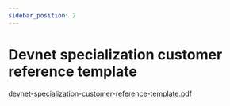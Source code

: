 ```yaml
---
sidebar_position: 2
---
```


# Devnet specialization customer reference template

<a id="raw-url" href="https://github.com/Radmanded/radmanded/files/9030692/devnet-specialization-customer-reference-template.pdf">devnet-specialization-customer-reference-template.pdf</a>
